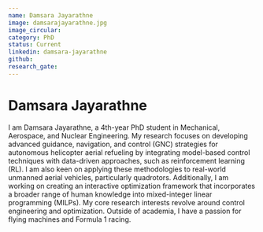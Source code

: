 ```yaml
---
name: Damsara Jayarathne
image: damsarajayarathne.jpg
image_circular:
category: PhD
status: Current
linkedin: damsara-jayarathne
github: 
research_gate: 
---
```

# Damsara Jayarathne

I am Damsara Jayarathne, a 4th-year PhD student in Mechanical, Aerospace, and Nuclear Engineering. My research focuses on developing advanced guidance, navigation, and control (GNC) strategies for autonomous helicopter aerial refueling by integrating model-based control techniques with data-driven approaches, such as reinforcement learning (RL). I am also keen on applying these methodologies to real-world unmanned aerial vehicles, particularly quadrotors. Additionally, I am working on creating an interactive optimization framework that incorporates a broader range of human knowledge into mixed-integer linear programming (MILPs). My core research interests revolve around control engineering and optimization. Outside of academia, I have a passion for flying machines and Formula 1 racing.
